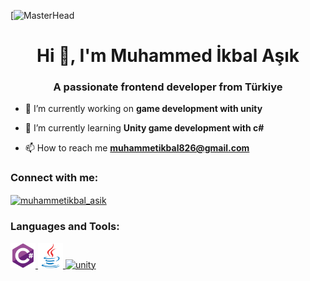   [![MasterHead](  https://www.focus.it/images/2022/05/31/software-2_1020x680.jpg)
<h1 align="center">Hi 👋, I'm Muhammed İkbal Aşık</h1>
<h3 align="center">A passionate frontend developer from Türkiye</h3>

- 🔭 I’m currently working on **game development with unity**

- 🌱 I’m currently learning **Unity game development with c#**

- 📫 How to reach me **muhammetikbal826@gmail.com**

<h3 align="left">Connect with me:</h3>
<p align="left">
<a href="https://instagram.com/muhammetikbal_asik" target="blank"><img align="center" src="https://raw.githubusercontent.com/rahuldkjain/github-profile-readme-generator/master/src/images/icons/Social/instagram.svg" alt="muhammetikbal_asik" height="30" width="40" /></a>
</p>

<h3 align="left">Languages and Tools:</h3>
<p align="left"> <a href="https://www.w3schools.com/cs/" target="_blank" rel="noreferrer"> <img src="https://raw.githubusercontent.com/devicons/devicon/master/icons/csharp/csharp-original.svg" alt="csharp" width="40" height="40"/> </a> <a href="https://www.java.com" target="_blank" rel="noreferrer"> <img src="https://raw.githubusercontent.com/devicons/devicon/master/icons/java/java-original.svg" alt="java" width="40" height="40"/> </a> <a href="https://unity.com/" target="_blank" rel="noreferrer"> <img src="https://www.vectorlogo.zone/logos/unity3d/unity3d-icon.svg" alt="unity" width="40" height="40"/> </a> </p>
